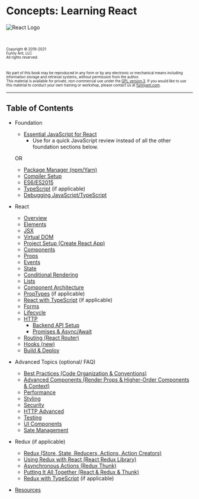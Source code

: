 # Concepts: Learning React

![React Logo](./assets/react-logo.png)

<br />

<sub><sup>
Copyright © 2019-2021  
Funny Ant, LLC  
All rights reserved.  
</sup></sub>
&nbsp;
&nbsp;

<sub><sup>
No part of this book may be reproduced in any form or by any electronic or mechanical means including
information storage and retrieval systems, without permission from the author.  
This material is available for private, non-commercial use under the [GPL version 3](http://www.gnu.org/licenses/gpl-3.0-standalone.html). If you would like to use this material to conduct your own training or workshop, please contact us at [funnyant.com](https://www.funnyant.com/contact).
</sup></sub>

<div style="page-break-after: always;"></div>

---

## Table of Contents

- Foundation

  - [Essential JavaScript for React](A3-ES6React.md)
    - Use for a quick JavaScript review instead of all the other foundation sections below.

  OR

  - [Package Manager (npm/Yarn)](A1-PackageManager.md)
  - [Compiler Setup](A2-CompilerSetup.md)
  - [ES6/ES2015](A3-ES6.md)
  - [TypeScript](A4-TypeScript.md) (if applicable)
  - [Debugging JavaScript/TypeScript](A22-Debugging.md)

* React

  - [Overview](01-React.md)
  - [Elements](02-Elements.md)
  - [JSX](03-JSX.md)
  - [Virtual DOM](04-VirtualDOM.md)
  - [Project Setup (Create React App)](A6-ProjectSetup.md)
  - [Components](05-Components.md)
  - [Props](06-Props.md)
  - [Events](07-Events.md)
  - [State](08-State.md)
  - [Conditional Rendering](10-ConditionalRendering.md)
  - [Lists](11-Lists.md)
  - [Component Architecture](12-ComponentArchitecture.md)
  - [PropTypes](A10-PropTypes.md) (if applicable)
  - [React with TypeScript](A11-ReactTypeScript.md) (if applicable)
  - [Forms](13-Forms.md)
  - [Lifecycle](09-Lifecycle.md)
  - [HTTP](14-HTTP.md)
    - [Backend API Setup](A7-BackendAPISetup.md)
    - [Promises & Async/Await](A5-Promises.md)
  - [Routing (React Router)](15-Routing.md)
  - [Hooks (new)](16-Hooks.md)
  - [Build & Deploy](17-BuildDeploy.md)

* Advanced Topics (optional/ FAQ)

  - [Best Practices (Code Organization & Conventions)](A8-BestPractices.md)
  - [Advanced Components (Render Props & Higher-Order Components & Context)](A13-AdvancedComponents.md)
  - [Performance](A23-Performance.md)
  - [Styling](A9-Styling.md)
  - [Security](A16-Security.md)
  - [HTTP Advanced](A15-AdvancedHTTP.md)
  - [Testing](25-Testing.md)
  - [UI Components](A24-UIComponents.md)
  - [Sate Management](A25-StateManagement.md)

* Redux (if applicable)

  - [Redux (Store, State, Reducers, Actions, Action Creators)](21-Redux.md)
  - [Using Redux with React (React Redux Library)](22-ReactRedux.md)
  - [Asynchronous Actions (Redux Thunk)](23-ReduxThunk.md)
  - [Putting It All Together (React & Redux & Thunk)](24-ReactReduxThunk.md)
  - [Redux with TypeScript](A12-ReduxTypeScript.md) (if applicable)

- [Resources](A20-Resources.md)

<!--
- Future

  - Animations (using ReactTransitionGroup)
  - Functional Programming -->
